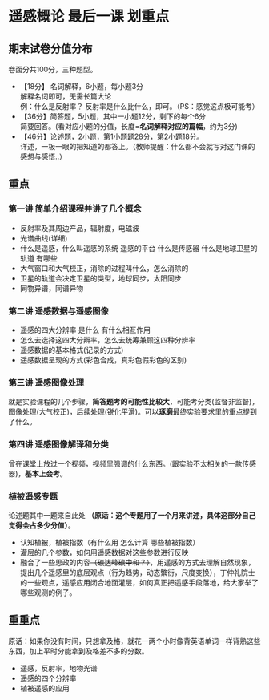 # 遥感概论 最后一课 划重点
## 期末试卷分值分布
卷面分共100分，三种题型。
- 【18分】 名词解释，6小题，每小题3分   
解释名词即可，无需长篇大论  
例：什么是反射率？ 反射率是什么比什么，即可。（PS：感觉这点极可能考）
- 【36分】简答题，5小题，其中一小题12分，剩下的每个6分  
简要回答。(看对应小题的分值，长度=**名词解释对应的篇幅**，约为3分)
- 【46分】论述题，2小题，第1小题题28分，第2小题18分。  
详述，一板一眼的把知道的都答上。（教师提醒：什么都不会就写对这门课的感想与感悟..）
## 重点
### 第一讲 简单介绍课程并讲了几个概念
- 反射率及其周边产品，辐射度，电磁波
- 光谱曲线(详细)
- 什么是遥感，什么叫遥感的系统 遥感的平台 什么是传感器 什么是地球卫星的轨道 有哪些
- 大气窗口和大气校正，消除的过程叫什么，怎么消除的
- 卫星的轨道会决定卫星的类型，地球同步，太阳同步
- 同物异谱，同谱异物

### 第二讲 遥感数据与遥感图像
- 遥感的四大分辨率 是什么 有什么相互作用
- 怎么去选择这四大分辨率，怎么去统筹兼顾这四种分辨率
- 遥感数据的基本格式(记录的方式)
- 遥感数据呈现的方式(彩色合成，真彩色假彩色的区别)

### 第三讲 遥感图像处理
就是实验课程的几个步骤，**简答题考的可能性比较大**，可能考分类(监督非监督)，图像处理(大气校正)，后续处理(锐化平滑)。可以**琢磨**最终实验要求里的重点提到了什么。

### 第四讲 遥感图像解译和分类
曾在课堂上放过一个视频，视频里强调的什么东西。(跟实验不太相关的一款传感器)，**基本上会考**。

### 植被遥感专题
论述题其中一题来自此处 **（原话：这个专题用了一个月来讲述，具体这部分自己觉得会占多少分值）**。
- 认知植被，植被指数（有什么用 怎么计算 哪些植被指数）
- 灌层的几个参数，如何用遥感数据对这些参数进行反映
- 融合了一些思政的内容~~（碳达峰碳中和？）~~，用遥感的方式去理解自然现象，提出几个遥感里的底层观点（行为趋势，动态繁衍，尺度变换），丁仲礼院士的一些观点，遥感应用闭合地面灌层，如何真正把遥感手段落地，给大家举了哪些观测的例子。

## 重重点
原话：如果你没有时间，只想拿及格，就花一两个小时像背英语单词一样背熟这些东西，加上平时分能拿到及格差不多的分数。
- 遥感，反射率，地物光谱
- 遥感的四个分辨率
- 植被遥感的应用